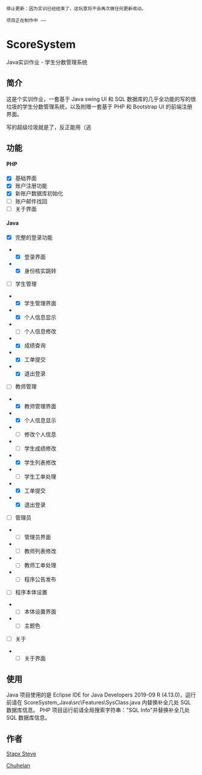 ~~~
停止更新：因为实训已经结束了，这玩意将不会再次做任何更新改动。
~~~
~~~
项目正在制作中 ——
~~~

# ScoreSystem
Java实训作业 - 学生分数管理系统

## 简介
这是个实训作业，一套基于 Java swing UI 和 SQL 数据库的几乎全功能的写的很垃圾的学生分数管理系统，以及附赠一套基于 PHP 和 Bootstrap UI 的前端注册界面。

写的超级垃圾就是了，反正能用（逃

## 功能
#### PHP
- [x] 基础界面
- [x] 账户注册功能
- [x] 新账户数据库初始化
- [ ] 账户邮件找回
- [ ] 关于界面
#### Java
- [x] 完整的登录功能
- - [x] 登录界面
- - [x] 身份核实跳转

- [ ] 学生管理
- - [x] 学生管理界面
- - [x] 个人信息显示
- - [ ] 个人信息修改
- - [x] 成绩查询
- - [X] 工单提交
- - [x] 退出登录

- [ ] 教师管理
- - [X] 教师管理界面
- - [X] 个人信息显示
- - [ ] 修改个人信息
- - [ ] 学生成绩修改
- - [X] 学生列表修改
- - [ ] 学生工单处理
- - [X] 工单提交
- - [x] 退出登录

- [ ] 管理员
- - [ ] 管理员界面
- - [ ] 教师列表修改
- - [ ] 教师工单处理
- - [ ] 程序公告发布

- [ ] 程序本体设置
- - [ ] 本体设置界面
- - [ ] 主题色

- [ ] 关于
- - [ ] 关于界面

## 使用
Java 项目使用的是 Eclipse IDE for Java Developers 2019-09 R (4.13.0)，运行前请在 ScoreSystem_Java\src\Features\SysClass.java 内替换补全几处 SQL 数据库信息。
PHP 项目运行前请全局搜索字符串："SQL Info"并替换补全几处 SQL 数据库信息。

## 作者
[Stapx Steve](https://github.com/Stapxs)

[Chuhelan](https://chuhelan.com)
